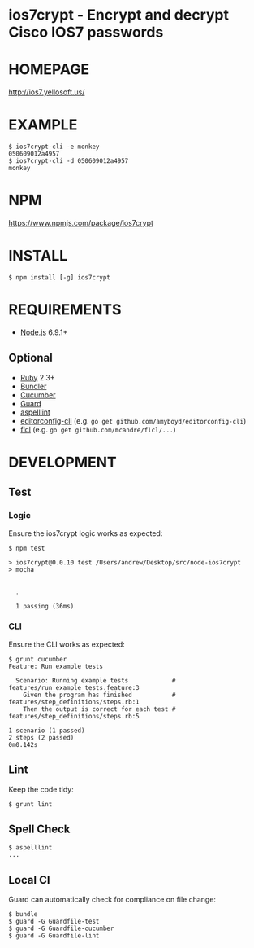 # ios7crypt - Encrypt and decrypt Cisco IOS7 passwords

# HOMEPAGE

http://ios7.yellosoft.us/

# EXAMPLE

```
$ ios7crypt-cli -e monkey
050609012a4957
$ ios7crypt-cli -d 050609012a4957
monkey
```

# NPM

https://www.npmjs.com/package/ios7crypt

# INSTALL

```
$ npm install [-g] ios7crypt
```

# REQUIREMENTS

* [Node.js](http://nodejs.org/) 6.9.1+

## Optional

* [Ruby](https://www.ruby-lang.org/) 2.3+
* [Bundler](http://bundler.io/)
* [Cucumber](http://cukes.info/)
* [Guard](http://guardgem.org/)
* [aspelllint](https://github.com/mcandre/aspelllint)
* [editorconfig-cli](https://github.com/amyboyd/editorconfig-cli) (e.g. `go get github.com/amyboyd/editorconfig-cli`)
* [flcl](https://github.com/mcandre/flcl) (e.g. `go get github.com/mcandre/flcl/...`)

# DEVELOPMENT

## Test

### Logic

Ensure the ios7crypt logic works as expected:

```
$ npm test

> ios7crypt@0.0.10 test /Users/andrew/Desktop/src/node-ios7crypt
> mocha


  ․

  1 passing (36ms)
```

### CLI

Ensure the CLI works as expected:

```
$ grunt cucumber
Feature: Run example tests

  Scenario: Running example tests            # features/run_example_tests.feature:3
    Given the program has finished           # features/step_definitions/steps.rb:1
    Then the output is correct for each test # features/step_definitions/steps.rb:5

1 scenario (1 passed)
2 steps (2 passed)
0m0.142s
```

## Lint

Keep the code tidy:

```
$ grunt lint
```

## Spell Check

```
$ aspelllint
...
```

## Local CI

Guard can automatically check for compliance on file change:

```
$ bundle
$ guard -G Guardfile-test
$ guard -G Guardfile-cucumber
$ guard -G Guardfile-lint
```
